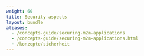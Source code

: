 ```yaml
---
weight: 60
title: Security aspects
layout: bundle
aliases:
  - /concepts-guide/securing-m2m-applications
  - /concepts-guide/securing-m2m-applications.html
  - /konzepte/sicherheit
---
```


